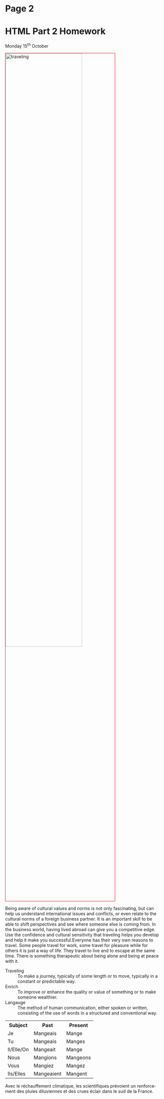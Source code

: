 <h1>Page 2</h1>
<h1>HTML Part 2 Homework</h1>

<p> <!-- change heading tag <h2> to paragraph tag <p> -->
 Monday 15<sup>th</sup> October <!-- added a closing tag for sup -->
 </p>
 <p> <!-- put paragraph tags around the image -->
<img class="imgLeft" style="width:70%; vertical-align:top; border:1px solid red;" src="https://upload.wikimedia.org/wikipedia/commons/d/df/El_viaxeru_d%27Urculo.JPG" alt="traveling">
 
Being aware of cultural values and norms is not only fascinating, but can help us understand international issues and conflicts, or even relate to the cultural norms of a foreign business partner. It is an important skill to be able to shift perspectives and see where someone else is coming from. In the business world, having lived abroad can give you a competitive edge. Use the confidence and cultural sensitivity that traveling helps you develop and help it make you successful.Everyone has their very own reasons to travel. Some people travel for work, some travel for pleasure while for others it is just a way of life. They travel to live and to escape at the same time. There is something therapeutic about being alone and being at peace with it.
 </p>


 <!-- The Description List is perfect -->
<dl>
 <dt>Traveling</dt>
 <dd>To make a journey, typically of some length or to move, typically in a constant or predictable way.</dd>


 <dt>Enrich</dt>
 <dd>To improve or enhance the quality or value of something or to make someone wealthier.</dd>
 
  
   <dt>Langauge</dt>
   <dd>The method of human communication, either spoken or written, consisting of the use of words in a structured and conventional way.</dd>
   </dl>
   <!-- End of the description list -->
   
  <table>
 <tr><th>Subject</th><th> Past</th><th> Present</th> </tr> <!-- Added </tr> tag to close the table row -->
 <tr><td> Je </td> <td> Mangeais </td><td> Mange </td></tr> <!-- fixed the first <td> tag as it was incorrectly set to <th> before -->
  <tr><td> Tu </td><td> Mangeais</td><td> Manges </td></tr> <!-- fixed the first <td> tag as it was incorrectly set to <th> before -->
 <tr><td> Il/Elle/On </td><td> Mangeait </td><td> Mange </td></tr> 
 <tr><td> Nous </td><td> Mangions </td><td> Mangeons </td></tr> <!-- fixed the first <td> tag as it was incorrectly set to <th> before -->
 <tr><td> Vous </td><td> Mangiez </td><td> Mangez </td></tr> <!-- fixed the first <td> tag as it was incorrectly set to <th> before -->
 <tr><td> Ils/Elles</td><td> Mangeaient </td><td> Mangent </td> </tr> <!-- fixed the first <td> tag as it was incorrectly set to <th> before -->
 </table>
  
 <p>  <!-- change heading tag <h2> to paragraph tag <p> -->
<p lang="fr">Avec le réchauffement climatique, les scientifiques prévoient un renforcement des pluies diluviennes et des crues éclair dans le sud de la France.</p> <!-- change HTML tag <html> to paragraph tag <p> and closing html tag </html> to closing paragraph tag </p> -->
</p> <!-- change close heading tag </h2> to close paragraph tag </p> -->
 
